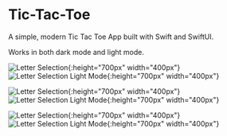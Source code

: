 # Tic-Tac-Toe
A simple, modern Tic Tac Toe App built with Swift and SwiftUI.

Works in both dark mode and light mode.

![Letter Selection](Photos/Selection.PNG){:height="700px" width="400px"} ![Letter Selection Light Mode](Photos/Selectionl.PNG){:height="700px" width="400px"}


![Letter Selection](Photos/Game.PNG){:height="700px" width="400px"} ![Letter Selection Light Mode](Photos/Gamel.PNG){:height="700px" width="400px"}

![Letter Selection](Photos/Win.PNG){:height="700px" width="400px"} ![Letter Selection Light Mode](Photos/Winl.PNG){:height="700px" width="400px"}
